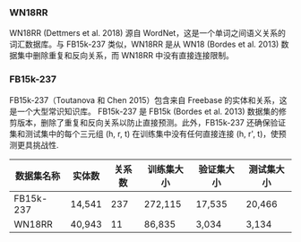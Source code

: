 ### WN18RR

WN18RR (Dettmers et al. 2018) 源自 WordNet，这是一个单词之间语义关系的词汇数据库。与 FB15k-237 类似，WN18RR 是从 WN18 (Bordes et al. 2013) 数据集中删除重复和反向关系，而 WN18RR 中没有直接连接限制。

### FB15k-237

FB15k-237（Toutanova 和 Chen 2015）包含来自 Freebase 的实体和关系，这是一个大型常识知识库。 FB15k-237 是 FB15k (Bordes et al. 2013) 数据集的修剪版本，删除了重复和反向关系以防止直接预测。此外，FB15k-237 还确保验证集和测试集中的每个三元组 (h, r, t) 在训练集中没有任何直接连接 (h, r', t)，使预测更具挑战性.



| 数据集名称 | 实体数 | 关系数 | 训练集大小 | 验证集大小 | 测试集大小 |
| ---------- | ------ | ------ | ---------- | ---------- | ---------- |
| FB15k-237  | 14,541 | 237    | 272,115    | 17,535     | 20,466     |
| WN18RR     | 40,943 | 11     | 86,835     | 3,034      | 3,134      |

